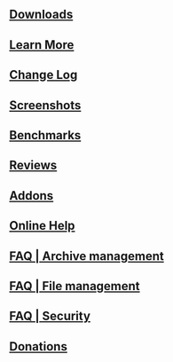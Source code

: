 ## [Downloads](http://peazip.sourceforge.net/index.html) ##

## [Learn More](http://peazip.sourceforge.net/peazip-free-archiver.html) ##

## [Change Log](http://peazip.sourceforge.net/changelog.html) ##

## [Screenshots](http://peazip.sourceforge.net/screenshots-peazip-1.html) ##

## [Benchmarks](http://peazip.sourceforge.net/peazip-compression-benchmark.html) ##

## [Reviews](http://peazip.sourceforge.net/peazip-reviews.html) ##

## [Addons](http://peazip.sourceforge.net/peazip-add-ons.html) ##

## [Online Help](http://peazip.sourceforge.net/peazip-help.html) ##

## [FAQ | Archive management](http://peazip.sourceforge.net/peazip-help-faq.html) ##

## [FAQ | File management](http://peazip.sourceforge.net/peazip-help-faq-file-manager.html) ##

## [FAQ | Security](http://peazip.sourceforge.net/peazip-help-faq-security.html) ##

## [Donations](http://peazip.sourceforge.net/donations.html) ##